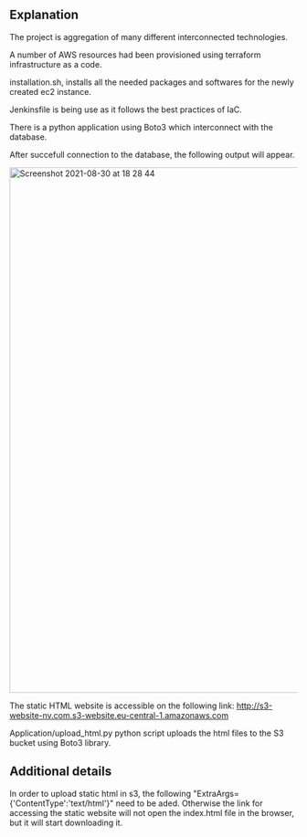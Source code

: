 ## Explanation
The project is aggregation of many different interconnected technologies.

A number of AWS resources had been provisioned using terraform infrastructure as a code.

installation.sh, installs all the needed packages and softwares for the newly created ec2 instance. 

Jenkinsfile is being use as it follows the best practices of IaC. 

There is a python application using Boto3 which interconnect with the database. 

After succefull connection to the database, the following output will appear.

<img width="921" alt="Screenshot 2021-08-30 at 18 28 44" src="https://user-images.githubusercontent.com/33749254/131364188-27ee53f1-661f-4e70-8659-047a58964cf5.png">

The static HTML website is accessible on the following link:
http://s3-website-nv.com.s3-website.eu-central-1.amazonaws.com

Application/upload_html.py python script uploads the html files to the S3 bucket using Boto3 library. 


## Additional details
In order to upload static html in s3, the following "ExtraArgs={'ContentType':'text/html'}" need to be aded.
Otherwise the link for accessing the static website will not open the index.html file in the browser, but it will start downloading it.




